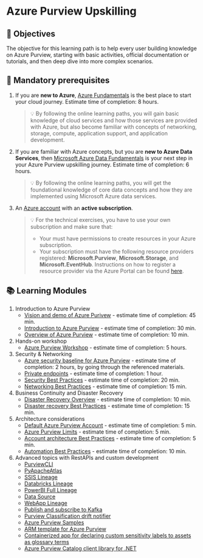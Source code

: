 # Azure Purview Upskilling


## :dart: Objectives
The objective for this learning path is to help every user building knowledge on Azure Purview, starting with basic activities, official documentation or tutorials, and then deep dive into more complex scenarios. 

## :thinking: Mandatory prerequisites

1. If you are <b>new to Azure</b>, [Azure Fundamentals](https://docs.microsoft.com/en-us/learn/certifications/azure-fundamentals/) is the best place to start your cloud journey. Estimate time of completion: 8 hours.

    >:bulb: By following the online learning paths, you will gain basic knowledge of cloud services and how those services are provided with Azure, but also become familiar with concepts of networking, storage, compute, application support, and application development.
3. If you are familiar with Azure concepts, but you are <b>new to Azure Data Services</b>, then [Microsoft Azure Data Fundamentals](https://docs.microsoft.com/en-us/learn/certifications/exams/dp-900) is your next step in your Azure Purview upskilling journey.  Estimate time of completion: 6 hours.

    >:bulb: By following the online learning paths, you will get the foundational knowledge of core data concepts and how they are implemented using Microsoft Azure data services.
5. An [Azure account](https://azure.microsoft.com/en-us/free/) with an <b>active subscription</b>.

    >:bulb: For the technical exercises, you have to use your own subscription and make sure that:
    > * Your must have permissions to create resources in your Azure subscription.
    > * Your subscription must have the following resource providers registered: **Microsoft.Purview**, **Microsoft.Storage**, and **Microsoft.EventHub**. Instructions on how to register a resource provider via the Azure Portal can be found [here](https://docs.microsoft.com/en-us/azure/azure-resource-manager/management/resource-providers-and-types#azure-portal).


## :books: Learning Modules
1. Introduction to Azure Purview
    * [Vision and demo of Azure Purivew](https://www.youtube.com/watch?v=aKiBFmiJEBQ) - estimate time of completion: 45 min.
    * [Introduction to Azure Purview](https://docs.microsoft.com/en-us/learn/modules/intro-to-azure-purview/) - estimate time of completion: 30 min.
    * [Overview of Azure Purview](https://docs.microsoft.com/en-us/azure/purview/overview) - estimate time of completion: 10 min.
2. Hands-on workshop
    * [Azure Purview Workshop](https://github.com/tayganr/purviewlab) - estimate time of completion: 5 hours.
3. Security & Networking
    * [Azure security baseline for Azure Purview](https://docs.microsoft.com/en-us/security/benchmark/azure/baselines/purview-security-baseline) - estimate time of completion: 2 hours, by going through the referenced materials.
    * [Private endpoints](https://docs.microsoft.com/en-us/azure/purview/catalog-private-link) - estimate time of completion: 1 hour.
    * [Security Best Practices](https://docs.microsoft.com/en-us/azure/purview/concept-best-practices-security) - estimate time of completion: 20 min.
    * [Networking Best Practices](https://docs.microsoft.com/en-us/azure/purview/concept-best-practices-network) - estimate time of completion: 15 min.
4. Business Continuity and Disaster Recovery
    * [Disaster Recovery Overview](https://docs.microsoft.com/en-us/azure/purview/disaster-recovery) -  estimate time of completion: 10 min.
    * [Disaster recovery Best Practices](https://docs.microsoft.com/en-us/azure/purview/concept-best-practices-migration) -  estimate time of completion: 15 min.
5. Architecture considerations
    * [Default Azure Purview Account](https://docs.microsoft.com/en-us/azure/purview/concept-default-purview-account) -  estimate time of completion: 5 min.
    * [Azure Purview Limits](https://docs.microsoft.com/en-us/azure/purview/how-to-manage-quotas) -  estimate time of completion: 5 min.
    * [Account architecture Best Practices](https://docs.microsoft.com/en-us/azure/purview/concept-best-practices-accounts) -  estimate time of completion: 5 min.
    * [Automation Best Practices](https://docs.microsoft.com/en-us/azure/purview/concept-best-practices-automation) -  estimate time of completion: 10 min.
6. Advanced topics with RestAPIs and custom development
    * [PurviewCLI](https://github.com/tayganr/purviewcli)    
    * [PyApacheAtlas](https://github.com/wjohnson/pyapacheatlas)    
    * [SSIS Lineage](https://github.com/microsoft/Purview-Custom-Connector-Solution-Accelerator/blob/master/examples/ssis/ssis.md)    
    * [Databricks Lineage](https://github.com/intellishore/data-lineage-databricks-to-purview)    
    * [PowerBI Full Lineage](https://github.com/franmer2/AzurePurviewFullPBILineage_US)    
    * [Data Source](https://github.com/microsoft/Purview-Custom-Connector-Solution-Accelerator/blob/master/examples/tag_db/tag_db.md)    
    * [WebApp Lineage](https://github.com/pietheinstrengholt/purview-nodejs-lineage-registration)    
    * [Publish and subscribe to Kafka](https://github.com/devlace/purview-pubsub)    
    * [Purview Classification drift notifier](https://github.com/mdrakiburrahman/purview-classification-drift-notifier)    
    * [Azure Purview Samples](https://github.com/Azure/Purview-Samples)    
    * [ARM template for Azure Purview](https://github.com/kkaarel/azurepurview)    
    * [Containerized app for declaring custom sensitivity labels to assets as glossary terms](https://github.com/mdrakiburrahman/purview-asset-ingestor)    
    * [Azure Purview Catalog client library for .NET](https://github.com/Azure/azure-sdk-for-net/tree/main/sdk/purview/Azure.Analytics.Purview.Catalog)
    





